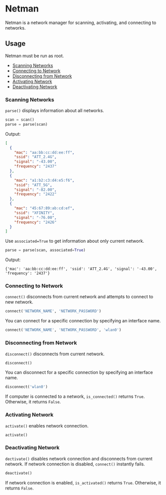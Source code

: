 # Netman
Netman is a network manager for scanning, activating, and connecting to networks.

## Usage

Netman must be run as root.

- [Scanning Networks](#scanning-networks)
- [Connecting to Network](#connecting-to-network)
- [Disconnecting from Network](#disconnecting-from-network)
- [Activating Network](#activating-network)
- [Deactivating Network](#deactivating-network)

### Scanning Networks

`parse()` displays information about all networks.

```python
scan = scan()
parse = parse(scan)
```
Output:
```json
[
  {
    "mac": "aa:bb:cc:dd:ee:ff",
    "ssid": "ATT_2.4G",
    "signal": "-43.00",
    "frequency": "2437"
  },
  {
    "mac": "a1:b2:c3:d4:e5:f6",
    "ssid": "ATT_5G",
    "signal": "-82.00",
    "frequency": "2422"
  },
  {
    "mac": "45:67:89:ab:cd:ef",
    "ssid": "XFINITY",
    "signal": "-76.00",
    "frequency": "2426"
  }
]
```

Use `associated=True` to get information about only current network.
```python
parse = parse(scan, associated=True)
```
Output:

`{'mac': 'aa:bb:cc:dd:ee:ff', 'ssid': 'ATT_2.4G', 'signal': '-43.00', 'frequency': '2437'}`

### Connecting to Network
`connect()` disconnects from current network and attempts to connect to new network.
```python
connect('NETWORK_NAME', 'NETWORK_PASSWORD')
```
You can connect for a specific connection by specifying an interface name.
```python
connect('NETWORK_NAME', 'NETWORK_PASSWORD', 'wlan0')
```
### Disconnecting from Network
`disconnect()` disconnects from current network.
```python
disconnect()
```
You can disconnect for a specific connection by specifying an interface name.
```python
disconnect('wlan0')
```
If computer is connected to a network, `is_connected()` returns `True`. Otherwise, it returns `False`.
### Activating Network
`activate()` enables network connection.
```python
activate()
```
### Deactivating Network
`dectivate()` disables network connection and disconnects from current network. If network connection is disabled, `connect()` instantly fails.
```python
deactivate()
```
If network connection is enabled, `is_activated()` returns `True`. Otherwise, it returns `False`.
